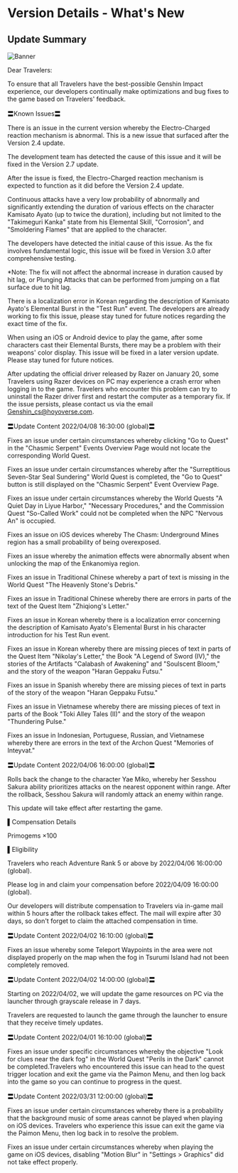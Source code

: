 # Version Details - What's New 
## Update Summary
![Banner](https://uploadstatic-sea.mihoyo.com/announcement/2020/11/11/0c4d0c742dde8334be30352fa3f5fb5b_4067277611421326976.jpg)

Dear Travelers:

To ensure that all Travelers have the best-possible Genshin Impact experience, our developers continually make optimizations and bug fixes to the game based on Travelers' feedback.

〓Known Issues〓

There is an issue in the current version whereby the Electro-Charged reaction mechanism is abnormal. This is a new issue that surfaced after the Version 2.4 update.

The development team has detected the cause of this issue and it will be fixed in the Version 2.7 update.

After the issue is fixed, the Electro-Charged reaction mechanism is expected to function as it did before the Version 2.4 update.

Continuous attacks have a very low probability of abnormally and significantly extending the duration of various effects on the character Kamisato Ayato (up to twice the duration), including but not limited to the "Takimeguri Kanka" state from his Elemental Skill, "Corrosion", and "Smoldering Flames" that are applied to the character.

The developers have detected the initial cause of this issue. As the fix involves fundamental logic, this issue will be fixed in Version 3.0 after comprehensive testing.

*Note: The fix will not affect the abnormal increase in duration caused by hit lag, or Plunging Attacks that can be performed from jumping on a flat surface due to hit lag.

There is a localization error in Korean regarding the description of Kamisato Ayato's Elemental Burst in the "Test Run" event. The developers are already working to fix this issue, please stay tuned for future notices regarding the exact time of the fix.

When using an iOS or Android device to play the game, after some characters cast their Elemental Bursts, there may be a problem with their weapons' color display. This issue will be fixed in a later version update. Please stay tuned for future notices.

After updating the official driver released by Razer on January 20, some Travelers using Razer devices on PC may experience a crash error when logging in to the game. Travelers who encounter this problem can try to uninstall the Razer driver first and restart the computer as a temporary fix. If the issue persists, please contact us via the email Genshin_cs@hoyoverse.com.

〓Update Content 2022/04/08 16:30:00 (global)〓

Fixes an issue under certain circumstances whereby clicking "Go to Quest" in the "Chasmic Serpent" Events Overview Page would not locate the corresponding World Quest.

Fixes an issue under certain circumstances whereby after the "Surreptitious Seven-Star Seal Sundering" World Quest is completed, the "Go to Quest" button is still displayed on the "Chasmic Serpent" Event Overview Page.

Fixes an issue under certain circumstances whereby the World Quests "A Quiet Day in Liyue Harbor," "Necessary Procedures," and the Commission Quest "So-Called Work" could not be completed when the NPC "Nervous An" is occupied.

Fixes an issue on iOS devices whereby The Chasm: Underground Mines region has a small probability of being overexposed.

Fixes an issue whereby the animation effects were abnormally absent when unlocking the map of the Enkanomiya region.

Fixes an issue in Traditional Chinese whereby a part of text is missing in the World Quest "The Heavenly Stone's Debris."

Fixes an issue in Traditional Chinese whereby there are errors in parts of the text of the Quest Item "Zhiqiong's Letter."

Fixes an issue in Korean whereby there is a localization error concerning the description of Kamisato Ayato's Elemental Burst in his character introduction for his Test Run event.

Fixes an issue in Korean whereby there are missing pieces of text in parts of the Quest Item "Nikolay's Letter," the Book "A Legend of Sword (IV)," the stories of the Artifacts "Calabash of Awakening" and "Soulscent Bloom," and the story of the weapon "Haran Geppaku Futsu."

Fixes an issue in Spanish whereby there are missing pieces of text in parts of the story of the weapon "Haran Geppaku Futsu."

Fixes an issue in Vietnamese whereby there are missing pieces of text in parts of the Book "Toki Alley Tales (II)" and the story of the weapon "Thundering Pulse."

Fixes an issue in Indonesian, Portuguese, Russian, and Vietnamese whereby there are errors in the text of the Archon Quest "Memories of Inteyvat."

〓Update Content 2022/04/06 16:00:00 (global)〓

Rolls back the change to the character Yae Miko, whereby her Sesshou Sakura ability prioritizes attacks on the nearest opponent within range. After the rollback, Sesshou Sakura will randomly attack an enemy within range.

This update will take effect after restarting the game.

▌Compensation Details

Primogems ×100

▌Eligibility

Travelers who reach Adventure Rank 5 or above by 2022/04/06 16:00:00 (global).

Please log in and claim your compensation before 2022/04/09 16:00:00 (global).

Our developers will distribute compensation to Travelers via in-game mail within 5 hours after the rollback takes effect. The mail will expire after 30 days, so don't forget to claim the attached compensation in time.

〓Update Content 2022/04/02 16:10:00 (global)〓

Fixes an issue whereby some Teleport Waypoints in the area were not displayed properly on the map when the fog in Tsurumi Island had not been completely removed.

〓Update Content 2022/04/02 14:00:00 (global)〓

Starting on 2022/04/02, we will update the game resources on PC via the launcher through grayscale release in 7 days.

Travelers are requested to launch the game through the launcher to ensure that they receive timely updates.

〓Update Content 2022/04/01 16:10:00 (global)〓

Fixes an issue under specific circumstances whereby the objective "Look for clues near the dark fog" in the World Quest "Perils in the Dark" cannot be completed.Travelers who encountered this issue can head to the quest trigger location and exit the game via the Paimon Menu, and then log back into the game so you can continue to progress in the quest.

〓Update Content 2022/03/31 12:00:00 (global)〓

Fixes an issue under certain circumstances whereby there is a probability that the background music of some areas cannot be played when playing on iOS devices. Travelers who experience this issue can exit the game via the Paimon Menu, then log back in to resolve the problem.

Fixes an issue under certain circumstances whereby when playing the game on iOS devices, disabling "Motion Blur" in "Settings > Graphics" did not take effect properly.
